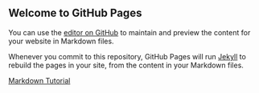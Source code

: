 ## Welcome to GitHub Pages

You can use the [editor on GitHub](https://github.com/pkuzengqi/pkuzengqi.github.io/edit/master/index.md) to maintain and preview the content for your website in Markdown files.

Whenever you commit to this repository, GitHub Pages will run [Jekyll](https://jekyllrb.com/) to rebuild the pages in your site, from the content in your Markdown files.

[Markdown Tutorial](/tutorial.md)